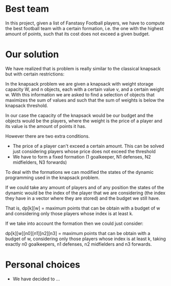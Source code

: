# Best team

In this project, given a list of Fanstasy Football players, we have to compute the best football team with a certain formation, i.e. the one with the highest amount of points, such that its cost does not exceed a given budget.

# Our solution

We have realized that is problem is really similar to the classical knapsack but with certain restrictions:

In the knapsack problem we are given a knapsack with weight storage capacity W, and n objects, each with a certain value v, and a certain weight w. With this information we are asked to find a selection of objects that maximizes the sum of values and such that the sum of weights is below the knapsack threshold.

In our case the capacity of the knapsack would be our budget and the objects would be the players, where the weight is the price of a player and its value is the amount of points it has.

However there are two extra conditions.
* The price of a player can't exceed a certain amount. This can be solved just considering players whose price does not exceed the threshold
* We have to form a fixed formation (1 goalkeeper, N1 defenses, N2 midfielders, N3 forwards)

To deal with the formations we can modified the states of the dynamic programming used in the knapsack problem.

If we could take any amount of players and of any position the states of the dynamic would be the index of the player that we are considering (the index they have in a vector where they are stored) and the budget we still have.

That is, dp\[k\]\[w\] = maximum points that can be obtain with a budget of w and considering only those players whose index is at least k.

If we take into account the formation then we could just consider:

dp\[k\]\[w\]\[n0\]\[n1\]\[n2\]\[n3\] = maximum points that can be obtain with a budget of w, considering only those players whose index is at least k, taking exactly n0 goalkeepers, n1 defenses, n2 midfielders and n3 forwards.


# Personal choices

* We have decided to ...

